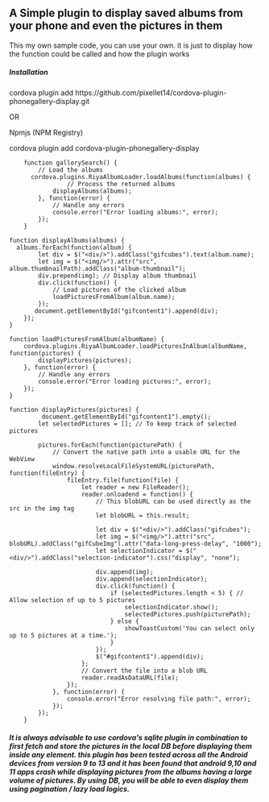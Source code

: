 <h2>A Simple plugin to display saved albums from your phone and even the pictures in them</h2>

This my own sample code, you can use your own. it is just to display how the function could be called and how the plugin works

<h5>Installation</h5>
<p></p>cordova plugin add https://github.com/pixellet14/cordova-plugin-phonegallery-display.git

OR 

Npmjs (NPM Registry)

cordova plugin add cordova-plugin-phonegallery-display</p>


        function gallerySearch() {
            // Load the albums
          cordova.plugins.RiyaAlbumLoader.loadAlbums(function(albums) {
                    // Process the returned albums
                displayAlbums(albums);
            }, function(error) {
                // Handle any errors
                console.error("Error loading albums:", error);
            });
        }

    function displayAlbums(albums) {    
      albums.forEach(function(album) {
            let div = $("<div/>").addClass("gifcubes").text(album.name);
            let img = $("<img/>").attr("src", album.thumbnailPath).addClass("album-thumbnail");
            div.prepend(img); // Display album thumbnail
            div.click(function() {
                // Load pictures of the clicked album
                loadPicturesFromAlbum(album.name);
            });
           document.getElementById("gifcontent1").append(div);
        });
    }

    function loadPicturesFromAlbum(albumName) {
        cordova.plugins.RiyaAlbumLoader.loadPicturesInAlbum(albumName, function(pictures) {
            displayPictures(pictures);
        }, function(error) {
            // Handle any errors
            console.error("Error loading pictures:", error);
        });
    }

    function displayPictures(pictures) {
             document.getElementById("gifcontent1").empty();
            let selectedPictures = []; // To keep track of selected pictures
        
            pictures.forEach(function(picturePath) {
                // Convert the native path into a usable URL for the WebView
                window.resolveLocalFileSystemURL(picturePath, function(fileEntry) {
                    fileEntry.file(function(file) {
                        let reader = new FileReader();
                        reader.onloadend = function() {
                            // This blobURL can be used directly as the src in the img tag
                            let blobURL = this.result;
        
                            let div = $("<div/>").addClass("gifcubes");
                            let img = $("<img/>").attr("src", blobURL).addClass("gifCubeImg").attr("data-long-press-delay", "1000");
                            let selectionIndicator = $("<div/>").addClass("selection-indicator").css("display", "none");
        
                            div.append(img);
                            div.append(selectionIndicator);
                            div.click(function() {
                                if (selectedPictures.length < 5) { // Allow selection of up to 5 pictures
                                    selectionIndicator.show();
                                    selectedPictures.push(picturePath);
                                } else {
                                    showToastCustom('You can select only up to 5 pictures at a time.');
                                }
                            });
                            $("#gifcontent1").append(div);
                        };
                        // Convert the file into a blob URL
                        reader.readAsDataURL(file);
                    });
                }, function(error) {
                    console.error("Error resolving file path:", error);
                });
            });
        }


<h5>It is always advisable to use cordova's sqlite plugin in combination to first fetch and store the pictures in the local DB before displaying them inside any element. this plugin has been tested across all the Android devices from version 9 to 13 and it has been found that android 9,10 and 11 apps crash while displaying pictures from the albums having a large volume of pictures. By using DB, you will be able to even display them using pagination / lazy load logics.<h5>

